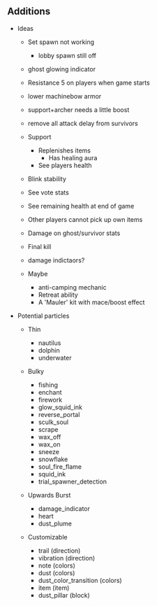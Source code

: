
## Additions

- Ideas
  - Set spawn not working
    - lobby spawn still off
  - ghost glowing indicator
  - Resistance 5 on players when game starts

  - lower machinebow armor
  - support+archer needs a little boost
  - remove all attack delay from survivors
  - Support
    - Replenishes items
	  - Has healing aura
    - See players health
  
  - Blink stability
  - See vote stats
  - See remaining health at end of game
  - Other players cannot pick up own items
  - Damage on ghost/survivor stats
  - Final kill
  - damage indictaors?
    
  - Maybe
    - anti-camping mechanic
    - Retreat ability
    - A 'Mauler' kit with mace/boost effect

- Potential particles

  - Thin
    - nautilus
    - dolphin
    - underwater

  - Bulky
    - fishing
    - enchant
    - firework
    - glow_squid_ink
    - reverse_portal
    - sculk_soul
    - scrape
    - wax_off
    - wax_on
    - sneeze
    - snowflake
    - soul_fire_flame
    - squid_ink
    - trial_spawner_detection

  - Upwards Burst
    - damage_indicator
    - heart
    - dust_plume

  - Customizable
    - trail (direction)
    - vibration (direction)
    - note (colors)
    - dust (colors)
    - dust_color_transition (colors)
    - item (item)
    - dust_pillar (block)
